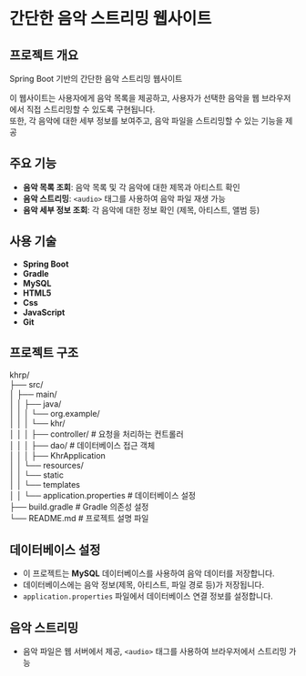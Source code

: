 # 간단한 음악 스트리밍 웹사이트

## 프로젝트 개요

Spring Boot 기반의 간단한 음악 스트리밍 웹사이트<br>

이 웹사이트는 사용자에게 음악 목록을 제공하고, 사용자가 선택한 음악을 웹 브라우저에서 직접 스트리밍할 수 있도록 구현됩니다. <br>
또한, 각 음악에 대한 세부 정보를 보여주고, 음악 파일을 스트리밍할 수 있는 기능을 제공

## 주요 기능

- **음악 목록 조회**: 음악 목록 및 각 음악에 대한 제목과 아티스트 확인
- **음악 스트리밍**: `<audio>` 태그를 사용하여 음악 파일 재생 가능
- **음악 세부 정보 조회**: 각 음악에 대한 정보 확인 (제목, 아티스트, 앨범 등)

## 사용 기술

- **Spring Boot**
- **Gradle**
- **MySQL**
- **HTML5**
- **Css**
- **JavaScript**
- **Git**

## 프로젝트 구조
khrp/<br>
├── src/<br>
│   ├── main/<br>
│   │   ├── java/<br>
│   │   │   └── org.example/<br>
│   │   │       └── khr/<br>
│   │   │           ├── controller/           # 요청을 처리하는 컨트롤러<br>
│   │   │           ├── dao/                  # 데이터베이스 접근 객체<br>
│   │   │           ├── KhrApplication<br>
│   │   └── resources/<br>
│   │       └── static<br>
│   │       └── templates<br>
│   │       └── application.properties         # 데이터베이스 설정<br>
├── build.gradle                                 # Gradle 의존성 설정<br>
└── README.md                                    # 프로젝트 설명 파일<br>

## 데이터베이스 설정

- 이 프로젝트는 **MySQL** 데이터베이스를 사용하여 음악 데이터를 저장합니다.
- 데이터베이스에는 음악 정보(제목, 아티스트, 파일 경로 등)가 저장됩니다.
- `application.properties` 파일에서 데이터베이스 연결 정보를 설정합니다.

## 음악 스트리밍

- 음악 파일은 웹 서버에서 제공, `<audio>` 태그를 사용하여 브라우저에서 스트리밍 가능
